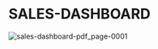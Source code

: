 # SALES-DASHBOARD

![sales-dashboard-pdf_page-0001](https://github.com/user-attachments/assets/e8e66b19-cb52-4c04-ba36-cf0f4c3ae4ee)
